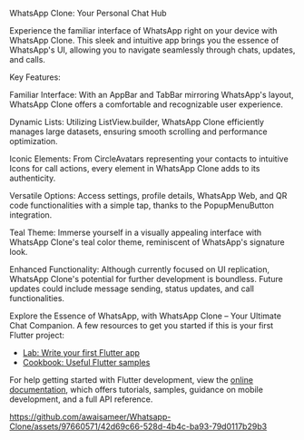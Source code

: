 WhatsApp Clone: Your Personal Chat Hub

Experience the familiar interface of WhatsApp right on your device with WhatsApp Clone. This sleek and intuitive app brings you the essence of WhatsApp's UI, allowing you to navigate seamlessly through chats, updates, and calls.

Key Features:

Familiar Interface: With an AppBar and TabBar mirroring WhatsApp's layout, WhatsApp Clone offers a comfortable and recognizable user experience.

Dynamic Lists: Utilizing ListView.builder, WhatsApp Clone efficiently manages large datasets, ensuring smooth scrolling and performance optimization.

Iconic Elements: From CircleAvatars representing your contacts to intuitive Icons for call actions, every element in WhatsApp Clone adds to its authenticity.

Versatile Options: Access settings, profile details, WhatsApp Web, and QR code functionalities with a simple tap, thanks to the PopupMenuButton integration.

Teal Theme: Immerse yourself in a visually appealing interface with WhatsApp Clone's teal color theme, reminiscent of WhatsApp's signature look.

Enhanced Functionality: Although currently focused on UI replication, WhatsApp Clone's potential for further development is boundless. Future updates could include message sending, status updates, and call functionalities.

Explore the Essence of WhatsApp, with WhatsApp Clone – Your Ultimate Chat Companion.
A few resources to get you started if this is your first Flutter project:

- [Lab: Write your first Flutter app](https://docs.flutter.dev/get-started/codelab)
- [Cookbook: Useful Flutter samples](https://docs.flutter.dev/cookbook)

For help getting started with Flutter development, view the
[online documentation](https://docs.flutter.dev/), which offers tutorials,
samples, guidance on mobile development, and a full API reference.

https://github.com/awaisameer/Whatsapp-Clone/assets/97660571/42d69c66-528d-4b4c-ba93-79d0117b29b3
